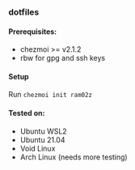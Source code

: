 ### dotfiles

#### Prerequisites:
- chezmoi >= v2.1.2
- rbw for gpg and ssh keys


#### Setup
Run `chezmoi init ram02z`

#### Tested on:
- Ubuntu WSL2
- Ubuntu 21.04
- Void Linux
- Arch Linux (needs more testing)
